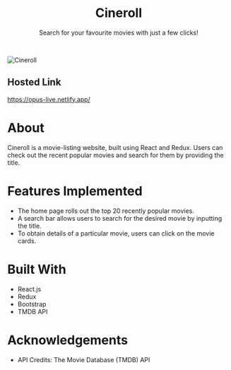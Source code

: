 <div id="top"></div>

<div align="center">

  <h1 align="center">Cineroll</h1>

  <p align="center">
    Search for your favourite movies with just a few clicks!
  </p>
</div>

</br>

![Cineroll](https://user-images.githubusercontent.com/78133928/176890731-7f5a1f74-1870-40da-a4f9-49a4a58aacc6.png)

<!-- HOSTED LINK -->

## Hosted Link

<a href="https://opus-live.netlify.app/" target="_blank">https://opus-live.netlify.app/</a>

<!-- ABOUT THE PROJECT -->

# About

Cineroll is a movie-listing website, built using React and Redux. Users can check out the recent popular movies and search for them by providing the title.

<!-- FEATURES IMPLEMENTED -->

# Features Implemented

- The home page rolls out the top 20 recently popular movies.
- A search bar allows users to search for the desired movie by inputting the title.
- To obtain details of a particular movie, users can click on the movie cards.

<!-- BUILT WITH -->

# Built With

- React.js
- Redux
- Bootstrap
- TMDB API

<!-- GETTING STARTED -->

# Acknowledgements

- API Credits: The Movie Database (TMDB) API
